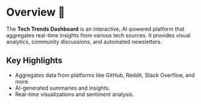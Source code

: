 # Overview 📌

The **Tech Trends Dashboard** is an interactive, AI-powered platform that aggregates real-time insights from various tech sources. It provides visual analytics, community discussions, and automated newsletters.

## Key Highlights
- Aggregates data from platforms like GitHub, Reddit, Stack Overflow, and more.
- AI-generated summaries and insights.
- Real-time visualizations and sentiment analysis.
